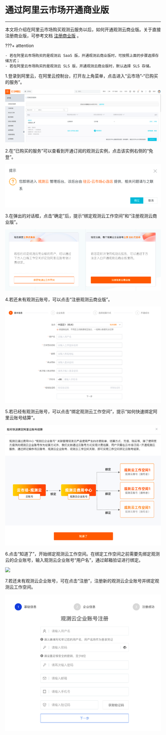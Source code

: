 # 通过阿里云市场开通商业版
---

本文将介绍在阿里云市场购买观测云服务以后，如何开通观测云商业版。关于直接注册商业版，可参考文档 [注册商业版](../billing/commercial-version.md) 。

???+ attention

    - 若在阿里云市场购买的是观测云 SaaS 版，开通观测云商业版时，可按照上面的步骤选择存储方式；
    - 若在阿里云市场购买的是观测云 SLS 版，开通观测云商业版时，默认选择 SLS 存储。

1.登录到阿里云，在阿里云控制台，打开左上角菜单，点击进入“云市场”-“已购买的服务”。

![](img/12.aliyun_1.png)

2.在“已购买的服务”可以查看到开通订阅的观测云实例，点击该实例右侧的“免登”。

![](img/12.aliyun_2.png)

3.在弹出的对话框，点击“确定”后，提示“绑定观测云工作空间”和“注册观测云商业版”。

![](img/12.aliyun_3.png)

4.若还未有观测云账号，可以点击“注册观测云商业版”。

![](img/12.aliyun_7.png)

5.若已经有观测云账号，可以点击“绑定观测云工作空间”，提示“如何快速绑定阿里云账号结算”。

![](img/12.aliyun_4.png)

6.点击“知道了”，开始绑定观测云工作空间。在绑定工作空间之前需要先绑定观测云的企业账号，输入观测云企业账号“用户名”，通过邮箱验证进行绑定。

![](img/12.aliyun_5.png)

7.若还未有观测云企业账号，可在点击“注册”，注册新的观测云企业账号并绑定观测云工作空间。

![](img/12.aliyun_6.png)
